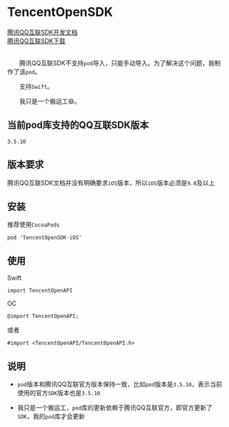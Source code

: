 # TencentOpenSDK
<div>
<a href="https://wiki.connect.qq.com/ios_sdk%e5%8a%9f%e8%83%bd%e5%88%97%e8%a1%a8">腾讯QQ互联SDK开发文档</a>
</div>
<div>
<a href="https://wiki.connect.qq.com/sdk%e4%b8%8b%e8%bd%bd">腾讯QQ互联SDK下载</a>
</div>
<br>

&emsp;&emsp;腾讯QQ互联SDK不支持`pod`导入，只能手动导入。为了解决这个问题，我制作了该`pod`。<br>

&emsp;&emsp;支持`Swift`。<br>

&emsp;&emsp;我只是一个搬运工😄。

## 当前pod库支持的QQ互联SDK版本
```
3.5.10
```

## 版本要求
腾讯QQ互联SDK文档并没有明确要求`iOS`版本，所以`iOS`版本必须是`9.0`及以上

## 安装
推荐使用`CocoaPods`

```
pod 'TencentOpenSDK-iOS'
```

## 使用
Swift
```
import TencentOpenAPI
```

OC
```
@import TencentOpenAPI;
```
或者
```
#import <TencentOpenAPI/TencentOpenAPI.h>
```

## 说明
- `pod`版本和腾讯QQ互联官方版本保持一致，比如`pod`版本是`3.5.10`，表示当前使用的官方`SDK`版本也是`3.5.10`

- 我只是一个搬运工，`pod`库的更新依赖于腾讯QQ互联官方，即官方更新了`SDK`，我的`pod`库才会更新
